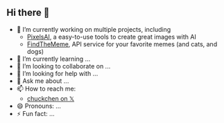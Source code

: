 ## Hi there 👋

- 🔭 I’m currently working on multiple projects, including
  - [PixelsAI](https://pixels-ai.com), a easy-to-use tools to create great images with AI
  - [FindTheMeme](https://findthe.meme), API service for your favorite memes (and cats, and dogs)
- 🌱 I’m currently learning ...
- 👯 I’m looking to collaborate on ...
- 🤔 I’m looking for help with ...
- 💬 Ask me about ...
- 📫 How to reach me:
  - [chuckchen on 𝕏](https://x.com/chuckchen)
- 😄 Pronouns: ...
- ⚡ Fun fact: ...
